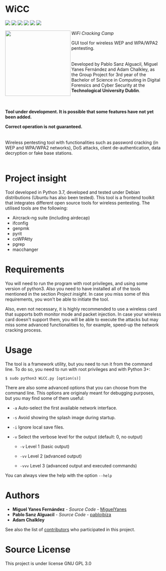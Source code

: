 WiCC
====
![](https://img.shields.io/github/license/pabloibiza/WiCC.svg)
![](https://img.shields.io/github/release/pabloibiza/WiCC.svg)
![](https://img.shields.io/github/release-date/pabloibiza/WiCC.svg)
![](https://img.shields.io/github/commits-since/pabloibiza/WiCC/v0.2.svg)
![](https://img.shields.io/github/contributors/pabloibiza/WiCC.svg)
![](https://img.shields.io/github/repo-size/pabloibiza/WiCC.svg)

<a href="url"><img src="https://github.com/pabloibiza/WiCC/blob/master/Resources/logo_circle_code.png" align="left" height="210" width="210" >
</a>

*WiFi Cracking Camp*

GUI tool for wireless WEP and WPA/WPA2 pentesting.
<br/><br/><br>
Developed by Pablo Sanz Alguacil, Miguel Yanes Fernández and Adam Chalkley, as the Group Project for 3rd year of the 
Bachelor of Science in Computing in Digital Forensics and Cyber Security at the **Technological University Dublin**.
<br/><br/><br/><br/>
**Tool under development. It is possible that some features have not yet been added.**

**Correct operation is not guaranteed.**
<br/><br/><br/>
Wireless pentesting tool with functionalities such as password cracking (in WEP and WPA/WPA2 networks), DoS attacks, 
client de-authentication, data decryption or fake base stations.
<br/><br/>

# Project insight

Tool developed in Python 3.7, developed and tested under Debian distributions (Ubuntu has also been tested). 
This tool is a frontend toolkit that integrates different open source tools for wireless pentesting. 
The utilised tools are the following:

* Aircrack-ng suite (including airdecap)
* ifconfig
* genpmk
* pyrit
* coWPAtty
* pgrep
* macchanger

# Requirements

You will need to run the program with root privileges, and using some version of python3. Also you need to have installed all of 
the tools mentioned in the section *Project insight*. In case you miss some of this requirements, 
you won't be able to initiate the tool.

Also, even not necessary, it is highly recommended to use a wireless card that supports both monitor mode and packet injection. 
In case your wireless card doesn't support them, you will be able to execute the attacks but may miss some advanced 
functionalities to, for example, speed-up the network cracking process.

# Usage

The tool is a framework utility, but you need to run it from the command line. To do so, you need to run with root privileges and
with Python 3+:

`$ sudo python3 WiCC.py [option(s)]`

There are also some advanced options that you can choose from the command line. This options are originaly meant for debugging
purposes, but you may find some of them useful:
* `-a` Auto-select the first available network interface.
* `-s` Avoid showing the splash image during startup.
* `-i` Ignore local save files.
* `-v` Select the verbose level for the output (default: 0, no output)

     * `-v`   Level 1 (basic output)
       
     * `-vv`  Level 2 (advanced output)
       
     * `-vvv` Level 3 (advanced output and executed commands)

You can always view the help with the option `--help`

# Authors

* **Miguel Yanes Fernández** - *Source Code* - [MiguelYanes](https://github.com/MiguelYanes)
* **Pablo Sanz Alguacil** - *Source Code* - [pabloibiza](https://github.com/pabloibiza)
* **Adam Chalkley**

See also the list of [contributors](https://github.com/pabloibiza/WiCC/contributors) who participated in this project.

# Source License
This project is under license GNU GPL 3.0



